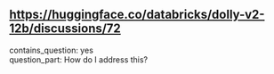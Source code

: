 ## https://huggingface.co/databricks/dolly-v2-12b/discussions/72

contains_question: yes  
question_part: How do I address this?